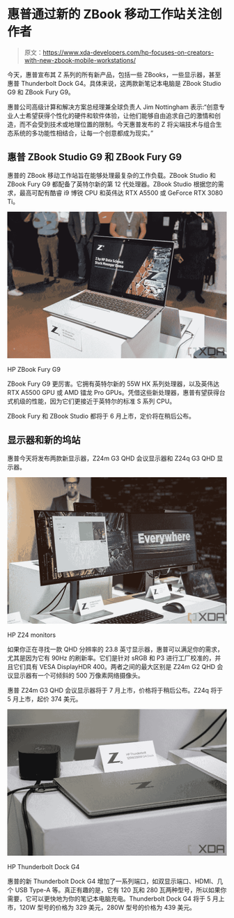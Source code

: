 # 惠普通过新的 ZBook 移动工作站关注创作者

> 原文：<https://www.xda-developers.com/hp-focuses-on-creators-with-new-zbook-mobile-workstations/>

今天，惠普宣布其 Z 系列的所有新产品，包括一些 ZBooks，一些显示器，甚至惠普 Thunderbolt Dock G4。具体来说，这两款新笔记本电脑是 ZBook Studio G9 和 ZBook Fury G9。

惠普公司高级计算和解决方案总经理兼全球负责人 Jim Nottingham 表示:“创意专业人士希望获得个性化的硬件和软件体验，让他们能够自由追求自己的激情和创造，而不会受到技术或地理位置的限制。今天惠普发布的 Z 将尖端技术与组合生态系统的多功能性相结合，让每一个创意都成为现实。”

## 惠普 ZBook Studio G9 和 ZBook Fury G9

惠普的 ZBook 移动工作站旨在能够处理最复杂的工作负载。ZBook Studio 和 ZBook Fury G9 都配备了英特尔新的第 12 代处理器。ZBook Studio 根据您的需求，最高可配有酷睿 i9 博锐 CPU 和英伟达 RTX A5500 或 GeForce RTX 3080 Ti。

 <picture>![Angled view of ZBook Fury](img/728c5c738399022bcef4a029efbd5601.png)</picture> 

HP ZBook Fury G9

ZBook Fury G9 更厉害。它拥有英特尔新的 55W HX 系列处理器，以及英伟达 RTX A5500 GPU 或 AMD 镭龙 Pro GPUs。凭借这些新处理器，惠普有望获得台式机级的性能，因为它们更接近于英特尔的标准 S 系列 CPU。

ZBook Fury 和 ZBook Studio 都将于 6 月上市，定价将在稍后公布。

## 显示器和新的坞站

惠普今天将发布两款新显示器，Z24m G3 QHD 会议显示器和 Z24q G3 QHD 显示器。

 <picture>![Dual monitors with webcam](img/2a9a1544b4b633ecd856686f0ad5551b.png)</picture> 

HP Z24 monitors

如果你正在寻找一款 QHD 分辨率的 23.8 英寸显示器，惠普可以满足你的需求，尤其是因为它有 90Hz 的刷新率。它们是针对 sRGB 和 P3 进行工厂校准的，并且它们具有 VESA DisplayHDR 400。两者之间的最大区别是 Z24m G2 QHD 会议显示器有一个可倾斜的 500 万像素网络摄像头。

惠普 Z24m G3 QHD 会议显示器将于 7 月上市，价格将于稍后公布。Z24q 将于 5 月上市，起价 374 美元。

 <picture>![HP Thunderbolt Dock G4 with laptop](img/badd7a0e8833a6c37d103a08c9ec33bb.png)</picture> 

HP Thunderbolt Dock G4

惠普的新 Thunderbolt Dock G4 增加了一系列端口，如双显示端口、HDMI、几个 USB Type-A 等。真正有趣的是，它有 120 瓦和 280 瓦两种型号，所以如果你需要，它可以更快地为你的笔记本电脑充电。Thunderbolt Dock G4 将于 5 月上市，120W 型号的价格为 329 美元，280W 型号的价格为 439 美元。
